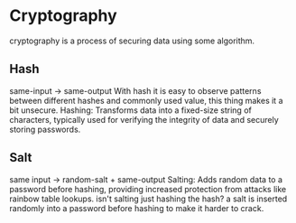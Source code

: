 # Cryptography

cryptography is a process of securing data using some algorithm.

## Hash

same-input -> same-output
With hash it is easy to observe patterns between different hashes and commonly used value, this thing makes it a bit unsecure.
Hashing: Transforms data into a fixed-size string of characters, typically used for verifying the integrity of data and securely storing passwords.

## Salt

same input -> random-salt + same-output
Salting: Adds random data to a password before hashing, providing increased protection from attacks like rainbow table lookups.
isn't salting just hashing the hash?
a salt is inserted randomly into a password before hashing to make it harder to crack.
